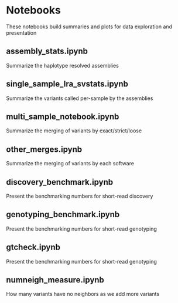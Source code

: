 # Notebooks

These notebooks build summaries and plots for data exploration and presentation

## assembly_stats.ipynb
Summarize the haplotype resolved assemblies

## single_sample_lra_svstats.ipynb
Summarize the variants called per-sample by the assemblies

## multi_sample_notebook.ipynb
Summarize the merging of variants by exact/strict/loose

## other_merges.ipynb
Summarize the merging of variants by each software

## discovery_benchmark.ipynb
Present the benchmarking numbers for short-read discovery

## genotyping_benchmark.ipynb
Present the benchmarking numbers for short-read genotyping
## gtcheck.ipynb
Present the benchmarking numbers for short-read genotyping

## numneigh_measure.ipynb
How many variants have no neighbors as we add more variants

